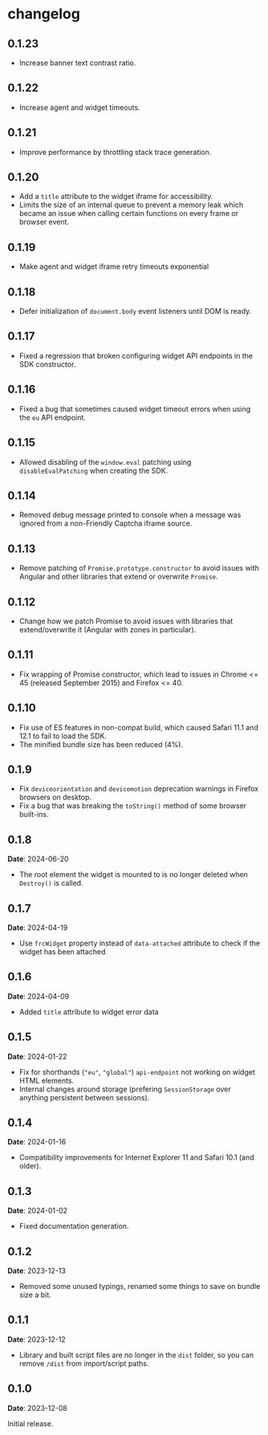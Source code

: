 # changelog

## 0.1.23

* Increase banner text contrast ratio.

## 0.1.22

* Increase agent and widget timeouts.

## 0.1.21

* Improve performance by throttling stack trace generation.

## 0.1.20

* Add a `title` attribute to the widget iframe for accessibility.
* Limits the size of an internal queue to prevent a memory leak which became an issue when calling certain functions on every frame or browser event.

## 0.1.19

* Make agent and widget iframe retry timeouts exponential

## 0.1.18

* Defer initialization of `document.body` event listeners until DOM is ready.

## 0.1.17

* Fixed a regression that broken configuring widget API endpoints in the SDK constructor.

## 0.1.16

* Fixed a bug that sometimes caused widget timeout errors when using the `eu` API endpoint.

## 0.1.15

* Allowed disabling of the `window.eval` patching using `disableEvalPatching` when creating the SDK.

## 0.1.14

* Removed debug message printed to console when a message was ignored from a non-Friendly Captcha iframe source.

## 0.1.13

* Remove patching of `Promise.prototype.constructor` to avoid issues with Angular and other libraries that extend or overwrite `Promise`.

## 0.1.12

* Change how we patch Promise to avoid issues with libraries that extend/overwrite it (Angular with zones in particular).

## 0.1.11

* Fix wrapping of Promise constructor, which lead to issues in Chrome <= 45 (released September 2015) and Firefox <= 40.

## 0.1.10

* Fix use of ES features in non-compat build, which caused Safari 11.1 and 12.1 to fail to load the SDK.
* The minified bundle size has been reduced (4%).

## 0.1.9

* Fix `deviceorientation` and `devicemotion` deprecation warnings in Firefox browsers on desktop.
* Fix a bug that was breaking the `toString()` method of some browser built-ins.

## 0.1.8
**Date**: 2024-06-20

* The root element the widget is mounted to is no longer deleted when `Destroy()` is called.

## 0.1.7
**Date**: 2024-04-19

* Use `frcWidget` property instead of `data-attached` attribute to check if the widget has been attached

## 0.1.6
**Date**: 2024-04-09

* Added `title` attribute to widget error data

## 0.1.5
**Date**: 2024-01-22

* Fix for shorthands (`"eu"`, `"global"`) `api-endpoint` not working on widget HTML elements.
* Internal changes around storage (prefering `SessionStorage` over anything persistent between sessions).

## 0.1.4
**Date**: 2024-01-16

* Compatibility improvements for Internet Explorer 11 and Safari 10.1 (and older).

## 0.1.3
**Date**: 2024-01-02

* Fixed documentation generation.

## 0.1.2
**Date**: 2023-12-13

* Removed some unused typings, renamed some things to save on bundle size a bit.

## 0.1.1
**Date**: 2023-12-12

* Library and built script files are no longer in the `dist` folder, so you can remove `/dist` from import/script paths.

## 0.1.0
**Date**: 2023-12-08

Initial release.
